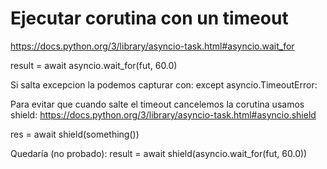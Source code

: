 # Ejecutar corutina con un timeout
https://docs.python.org/3/library/asyncio-task.html#asyncio.wait_for

result = await asyncio.wait_for(fut, 60.0)

Si salta excepcion la podemos capturar con:
except asyncio.TimeoutError:


Para evitar que cuando salte el timeout cancelemos la corutina usamos shield:
https://docs.python.org/3/library/asyncio-task.html#asyncio.shield

res = await shield(something())

Quedaría (no probado):
result = await shield(asyncio.wait_for(fut, 60.0))
